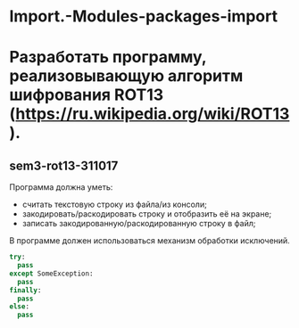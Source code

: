# Import.-Modules-packages-import

# Разработать программу, реализовывающую алгоритм шифрования ROT13 (https://ru.wikipedia.org/wiki/ROT13).

## sem3-rot13-311017

Программа должна уметь: 
- считать текстовую строку из файла/из консоли;
- закодировать/раскодировать строку и отобразить её на экране;
- записать закодированную/раскодированную строку в файл;

В программе должен использоваться механизм обработки исключений.
```python
try:
  pass
except SomeException:
  pass
finally:
  pass
else:
  pass
```
